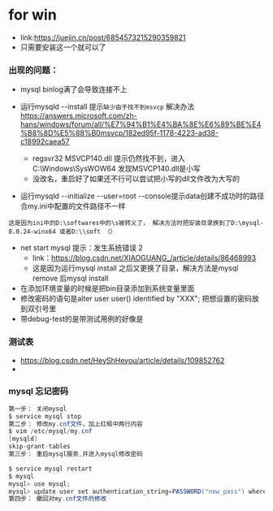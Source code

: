 # for win
- link:https://juejin.cn/post/6854573215290359821
- 只需要安装这一个就可以了
### 出现的问题：
- mysql binlog满了会导致连接不上
- 运行mysqld --install 提示`缺少由于找不到msvcp` 解决办法 https://answers.microsoft.com/zh-hans/windows/forum/all/%E7%94%B1%E4%BA%8E%E6%89%BE%E4%B8%8D%E5%88%B0msvcp/182ed95f-1178-4223-ad38-c18992caea57
    - regsvr32 MSVCP140.dll 提示仍然找不到，进入C:\Windows\SysWOW64 发现MSVCP140.dll是小写
    - 没改名，重启好了如果还不行可以尝试把小写的dll文件改为大写的

- 运行mysqld --initialize --user=root --console提示data创建不成功时的路径合my.ini中配置的文件路径不一样
```
这是因为ini中的D:\softwares中的\s被转义了， 解决方法时把安装目录换到了D:\mysql-8.0.24-winx64 或者D:\\soft （）
```
- net start mysql 提示：发生系统错误 2
    - link：https://blog.csdn.net/XIAOGUANG_/article/details/86468993
    - 这是因为运行mysql install 之后又更换了目录，解决方法是mysql remove 后mysql install
- 在添加环境变量的时候是把bin目录添加到系统变量里面
- 修改密码的语句是alter user user() identified by "XXX"; 把想设置的密码放到双引号里
- 带debug-test的是带测试用例的好像是

### 测试表
- https://blog.csdn.net/HeyShHeyou/article/details/109852762
- 
### mysql 忘记密码
```cs
第一步： 关闭mysql
$ service mysql stop
第二步： 修改my.cnf文件，加上红框中两行内容
$ vim /etc/mysql/my.cnf
[mysqld]
skip-grant-tables
第三步： 重启mysql服务,并进入mysql修改密码

$ service mysql restart
$ mysql
mysql> use mysql;
mysql> update user set authentication_string=PASSWORD("new_pass") where user='root';
第四步： 撤回对my.cnf文件的修改
```

